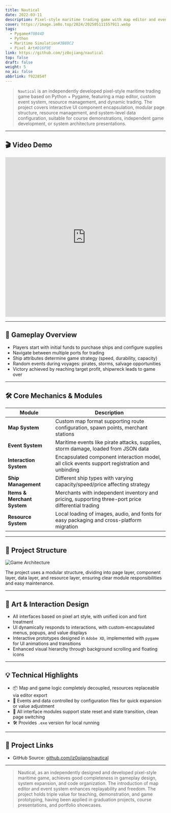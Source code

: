 ```yaml
---
title: Nautical
date: 2022-03-11
description: Pixel-style maritime trading game with map editor and event system, featuring resource management, modular architecture, and economic simulation
cover: https://image.im0o.top/2024/202505111557911.webp
tags:
  - Pygame#70B44D
  - Python
  - Maritime Simulation#3B80C2
  - Pixel Art#D16F9E
link: https://github.com/jz0ojiang/nautical
top: false
draft: false
weight: 5
no_ai: false
abbrlink: f922854f
---
```


<!-- Project content below, supports Markdown format -->

> `Nautical` is an independently developed pixel-style maritime trading game based on Python + Pygame, featuring a map editor, custom event system, resource management, and dynamic trading. The project covers interactive UI component encapsulation, modular page structure, resource management, and system-level data configuration, suitable for course demonstrations, independent game development, or system architecture presentations.

---

## 🎬 Video Demo

<iframe 
  src="https://player.bilibili.com/player.html?bvid=BV1YgEuzGEY1&autoplay=0" 
  scrolling="no" 
  frameborder="no" 
  allowfullscreen="true" 
  width="100%" 
  height="500px">
</iframe>

---

## 🧭 Gameplay Overview

- Players start with initial funds to purchase ships and configure supplies
- Navigate between multiple ports for trading
- Ship attributes determine game strategy (speed, durability, capacity)
- Random events during voyages: pirates, storms, salvage opportunities
- Victory achieved by reaching target profit, shipwreck leads to game over

---

## 🛠️ Core Mechanics & Modules

| Module | Description |
|--------|-------------|
| **Map System** | Custom map format supporting route configuration, spawn points, merchant stations |
| **Event System** | Maritime events like pirate attacks, supplies, storm damage, loaded from JSON data |
| **Interaction System** | Encapsulated component interaction model, all click events support registration and unbinding |
| **Ship Management** | Different ship types with varying capacity/speed/price affecting strategy |
| **Items & Merchant System** | Merchants with independent inventory and pricing, supporting three-port price differential trading |
| **Resource System** | Local loading of images, audio, and fonts for easy packaging and cross-platform migration |

---

## 🧱 Project Structure

![Game Architecture](https://image.im0o.top/2024/202505111601693.jpg)

The project uses a modular structure, dividing into page layer, component layer, data layer, and resource layer, ensuring clear module responsibilities and easy maintenance.

---

## 🎨 Art & Interaction Design

- All interfaces based on pixel art style, with unified icon and font treatment
- UI dynamically responds to interactions, with custom-encapsulated menus, popups, and value displays
- Interactive prototypes designed in `Adobe XD`, implemented with `pygame` for UI animations and transitions
- Enhanced visual hierarchy through background scrolling and floating icons

---

## 💡 Technical Highlights

- 📦 Map and game logic completely decoupled, resources replaceable via editor export
- 🎲 Events and data controlled by configuration files for quick expansion or value adjustment
- 🧩 All interface modules support state reset and state transition, clean page switching
- 🛠️ Provides `.exe` version for local running

---

## 🔗 Project Links

- GitHub Source: [github.com/jz0ojiang/nautical](https://github.com/jz0ojiang/nautical)

---

> Nautical, as an independently designed and developed pixel-style maritime game, achieves good completeness in gameplay design, system expansion, and code organization. The introduction of map editor and event system enhances replayability and freedom. The project holds triple value for teaching, demonstration, and game prototyping, having been applied in graduation projects, course presentations, and portfolio showcases. 